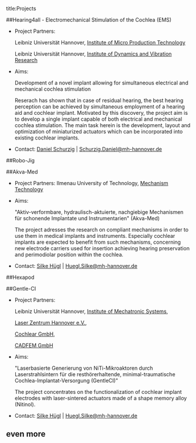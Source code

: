 ﻿title:Projects


##Hearing4all - Electromechanical Stimulation of the Cochlea (EMS)
-   Project Partners: 
	
	Leibniz Universität Hannover, [Institute of Micro Production Technology](http://www.impt.uni-hannover.de/das_impt.html?&L=1 "Institute of Micro Production Technology")

	Leibniz Universität Hannover, [Institute of Dynamics and Vibration Research](http://www.ids.uni-hannover.de/ueber_uns.html?&L=1 "Institute of Dynamics and Vibration Research")

-   Aims:

    Development of a novel implant allowing for simultaneous electrical and mechanical cochlea stimulation
	
    Reserach has shown that in case of residual hearing, the best hearing perception can be achieved by simultaneous employment of a hearing aid and cochlear implant. 
	Motivated by this discovery, the project aim is to develop a single implant capable of both electrical and mechanical cochlea stimulation. The main task herein is the development, 
	layout and optimization of miniaturized actuators which can be incorporated into existing cochlear implants.
	
-   Contact: [Daniel Schurzig](www.vianna.de/01_workgroups/majdani/staff/daniel.html) | Schurzig.Daniel@mh-hannover.de


##Robo-Jig

##Akva-Med
-   Project Partners: Ilmenau University of Technology, [Mechanism Technology](https://www.tu-ilmenau.de/en/mechanism-technology-group "TU Ilmenau - Mechanism Technology")
-   Aims:

    "Aktiv-verformbare, hydraulisch-aktuierte, nachgiebige Mechanismen für schonende Implantate und Instrumentarien" (Akva-Med)
	
    The project adresses the research on compliant mechanisms in order to use them in medical implants and instruments. Especially 
	cochlear implants are expected to benefit from such mechanisms, concerning new electrode carriers used for insertion achieving hearing 
	preservation and perimodiolar position within the cochlea.
	
-   Contact: [Silke Hügl](www.vianna.de/01_workgroups/majdani/staff/silke.html) | Huegl.Silke@mh-hannover.de


##Hexapod

##Gentle-CI
-   Project Partners: 
	
	Leibniz Universität Hannover, [Institute of Mechatronic Systems](http://www.imes.uni-hannover.de/institut.html?&L=1 "Institute of Mechatronic Systems"),
	
	[Laser Zentrum Hannover e.V.](http://www.lzh.de/en "LZH"),
	
	[Cochlear GmbH](http://www.cochlear.com "Cochlear GmbH"),
	
	[CADFEM GmbH](http://www.cadfem.de/ "CADFEM GmbH")
	
-   Aims:

    "Laserbasierte Generierung von NiTi-Mikroaktoren durch Laserstrahlsintern für die resthörerhaltende,
	minimal-traumatische Cochlea-Implantat-Versorgung (GentleCI)"
	
    The project concentrates on the functionalization of cochlear implant electrodes with laser-sintered actuators made of a shape memory alloy (Nitinol).
	
-   Contact: [Silke Hügl](www.vianna.de/01_workgroups/majdani/staff/silke.html) | Huegl.Silke@mh-hannover.de

## even more